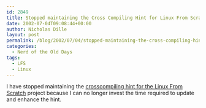```yaml
---
id: 2849
title: Stopped maintaining the Cross Compiling Hint for Linux From Scratch
date: 2002-07-04T09:08:44+00:00
author: Nicholas Dille
layout: post
permalink: /blog/2002/07/04/stopped-maintaining-the-cross-compiling-hint-for-linux-from-scratch/
categories:
  - Nerd of the Old Days
tags:
  - LFS
  - Linux
---
```

I have stopped maintaining the [crosscompiling hint for the Linux From Scratch](/blog/tags#lfs) project because I can no longer invest the time required to update and enhance the hint.